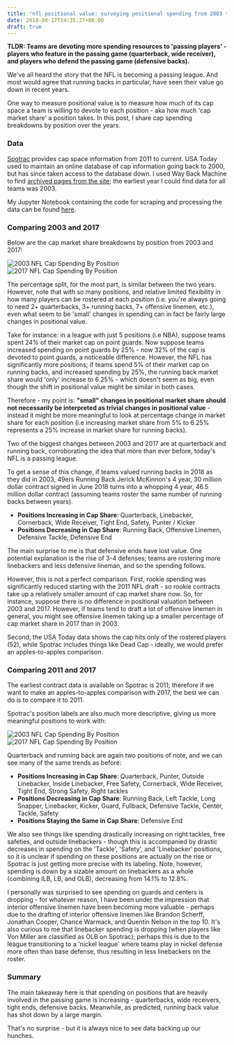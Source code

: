 ```yaml
---
title: "nfl positional value: surveying positional spending from 2003 to 2017"
date: 2018-08-17T14:35:27+08:00
draft: true
---
```


**TLDR: Teams are devoting more spending resources to 'passing players' - players who feature in the passing game (quarterback, wide receiver), and players who defend the passing game (defensive backs).**

We've all heard the story that the NFL is becoming a passing league. And most would agree that running backs in particular, have seen their value go down in recent years.

One way to measure positional value is to measure how much of its cap space a team is willing to devote to each position - aka how much 'cap market share' a position takes. In this post, I share cap spending breakdowns by position over the years.

### Data

[Spotrac](https://www.spotrac.com/nfl/st.-louis-rams/cap/2011/) provides cap space information from 2011 to current. USA Today used to maintain an online database of cap information going back to 2000, but has since taken access to the database down. I used Way Back Machine to find [archived pages from the site](http://web.archive.org/web/20120427003444/http://content.usatoday.com:80/sportsdata/football/nfl/Patriots/salaries/2003); the earliest year I could find data for all teams was 2003. 

My Jupyter Notebook containing the code for scraping and processing the data can be found [here](github.com).

### Comparing 2003 and 2017

Below are the cap market share breakdowns by position from 2003 and 2017:

![2003 NFL Cap Spending By Position](/img/nfl_positional_value/pie_2003.png#49)
![2017 NFL Cap Spending By Position](/img/nfl_positional_value/pie_2017_amended.png#49)

The percentage split, for the most part, is similar between the two years. However, note that with so many positions, and relative limited flexibility in how many players can be rostered at each position (i.e. you're always going to need 2+ quarterbacks, 3+ running backs, 7+ offensive linemen, etc.), even what seem to be 'small' changes in spending can in fact be fairly large changes in positional value.

Take for instance: in a league with just 5 positions (i.e NBA), suppose teams spent 24% of their market cap on point guards. Now suppose teams increased spending on point guards by 25% - now 32% of the cap is devoted to point guards, a noticeable difference. However, the NFL has significantly more positions; if teams spend 5% of their market cap on running backs, and increased spending by 25%, the running back market share would 'only' increase to 6.25% - which doesn't seem as big, even though the shift in positional value might be similar in both cases.

Therefore - my point is: **"small" changes in positional market share should not necessarily be interpreted as trivial changes in positional value** - instead it might be more meaningful to look at percentage change in market share for each position (i.e increasing market share from 5% to 6.25% represents a 25% increase in market share for running backs).

Two of the biggest changes between 2003 and 2017 are at quarterback and running back, corroborating the idea that more than ever before, today's NFL is a passing league.

To get a sense of this change, if teams valued running backs in 2018 as they did in 2003, 49ers Running Back Jerick McKinnon's 4 year, 30 million dollar contract signed in June 2018 turns into a whopping 4 year, 46.5 million dollar contract (assuming teams roster the same number of running backs between years). 

* **Positions Increasing in Cap Share**: Quarterback, Linebacker, Cornerback, Wide Receiver, Tight End, Safety, Punter / Kicker
* **Positions Decreasing in Cap Share**: Running Back, Offensive Linemen, Defensive Tackle, Defensive End

The main surprise to me is that defensive ends have lost value. One potential explanation is the rise of 3-4 defenses; teams are rostering more linebackers and less defensive lineman, and so the spending follows. 

However, this is not a perfect comparison. First, rookie spending was significantly reduced starting with the 2011 NFL draft - so rookie contracts take up a relatively smaller amount of cap market share now. So, for instance, suppose there is no difference in positional valuation between 2003 and 2017. However, if teams tend to draft a lot of offensive linemen in general, you might see offensive linemen taking up a smaller percentage of cap market share in 2017 than in 2003.

Second, the USA Today data shows the cap hits only of the rostered players (52), while Spotrac includes things like Dead Cap - ideally, we would prefer an apples-to-apples comparison. 

### Comparing 2011 and 2017

The earliest contract data is available on Spotrac is 2011; therefore if we want to make an apples-to-apples comparison with 2017, the best we can do is to compare it to 2011.

Spotrac's position labels are also much more descriptive, giving us more meaningful positions to work with:

![2003 NFL Cap Spending By Position](/img/nfl_positional_value/pie_2011.png#49)
![2017 NFL Cap Spending By Position](/img/nfl_positional_value/pie_2017.png#49)

Quarterback and running back are again two positions of note, and we can see many of the same trends as before:

* **Positions Increasing in Cap Share**: Quarterback, Punter, Outside Linebacker, Inside Linebacker, Free Safety, Cornerback, Wide Receiver, Tight End, Strong Safety, Right tackles
* **Positions Decreasing in Cap Share**: Running Back, Left Tackle, Long Snapper, Linebacker, Kicker, Guard, Fullback, Defensive Tackle, Center, Tackle, Safety
* **Positions Staying the Same in Cap Share**: Defensive End

We also see things like spending drastically increasing on right tackles, free safeties, and outside linebackers - though this is accompanied by drastic decreases in spending on the 'Tackle', 'Safety', and 'Linebacker' positions, so it is unclear if spending on these positions are actually on the rise or Spotrac is just getting more precise with its labeling. Note, however, spending is down by a sizable amount on linebackers as a whole (combining ILB, LB, and OLB), decreasing from 14.1% to 12.8%.

I personally was surprised to see spending on guards and centers is dropping - for whatever reason, I have been under the impression that interior offensive linemen have been becoming more valuable - perhaps due to the drafting of interior offensive linemen like Brandon Scherff, Jonathan Cooper, Chance Warmack, and Quentin Nelson in the top 10. It's also curious to me that linebacker spending is dropping (when players like Von Miller are classified as OLB on Spotrac); perhaps this is due to the league transitioning to a 'nickel league' where teams play in nickel defense more often than base defense, thus resulting in less linebackers on the roster.

### Summary

The main takeaway here is that spending on positions that are heavily involved in the passing game is increasing - quarterbacks, wide receivers, tight ends, defensive backs. Meanwhile, as predicted, running back value has shot down by a large margin.

That's no surprise - but it is always nice to see data backing up our hunches.



